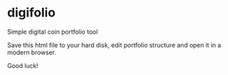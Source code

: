 # digifolio
Simple digital coin portfolio tool

Save this html file to your hard disk, edit portfolio structure and open it in a modern browser.

Good luck!